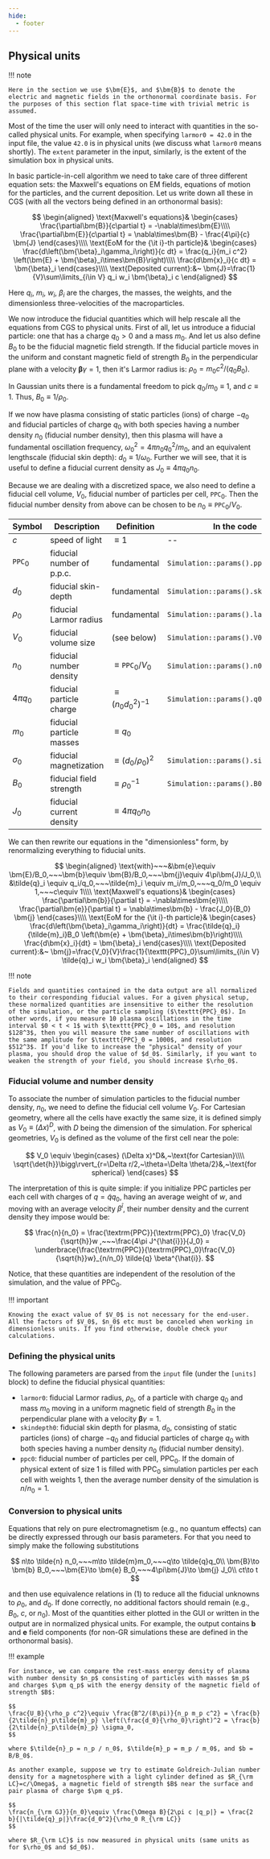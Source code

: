 ```yaml
---
hide:
  - footer
---
```


## Physical units

!!! note

    Here in the section we use $\bm{E}$, and $\bm{B}$ to denote the electric and magnetic fields in the orthonormal coordinate basis. For the purposes of this section flat space-time with trivial metric is assumed.

Most of the time the user will only need to interact with quantities in the so-called physical units. For example, when specifying `larmor0 = 42.0` in the input file, the value `42.0` is in physical units (we discuss what `larmor0` means shortly). The `extent` parameter in the input, similarly, is the extent of the simulation box in physical units.

In basic particle-in-cell algorithm we need to take care of three different equation sets: the Maxwell's equations on EM fields, equations of motion for the particles, and the current deposition. Let us write down all these in CGS (with all the vectors being defined in an orthonormal basis):

$$
\begin{aligned}
\text{Maxwell's equations}&
\begin{cases}
\frac{\partial\bm{B}}{c\partial t} = -\nabla\times\bm{E}\\\\
\frac{\partial\bm{E}}{c\partial t} = \nabla\times\bm{B} - \frac{4\pi}{c} \bm{J}
\end{cases}\\\\
\text{EoM for the {\it i}-th particle}&
\begin{cases}
\frac{d\left(\bm{\beta}_i\gamma_i\right)}{c dt} = \frac{q_i}{m_i c^2} \left(\bm{E} + \bm{\beta}_i\times\bm{B}\right)\\\\
\frac{d\bm{x}_i}{c dt} = \bm{\beta}_i
\end{cases}\\\\
\text{Deposited current}:&~
\bm{J}=\frac{1}{V}\sum\limits_{i\in V} q_i w_i \bm{\beta}_i c
\end{aligned}
$$

Here $q_i$, $m_i$, $w_i$, $\beta_i$ are the charges, the masses, the weights, and the dimensionless three-velocities of the macroparticles.

We now introduce the fiducial quantities which will help rescale all the equations from CGS to physical units. First of all, let us introduce a fiducial particle: one that has a charge $q_0>0$ and a mass $m_0$. And let us also define $B_0$ to be the fiducial magnetic field strength. If the fiducial particle moves in the uniform and constant magnetic field of strength $B_0$ in the perpendicular plane with a velocity $\bm{\beta}\gamma=1$, then it's Larmor radius is: $\rho_0=m_0 c^2/\left(q_0 B_0\right)$. 

In Gaussian units there is a fundamental freedom to pick $q_0/m_0 \equiv 1$, and $c\equiv 1$. Thus, $B_0 \equiv 1/\rho_0$.

If we now have plasma consisting of static particles (ions) of charge $-q_0$ and fiducial particles of charge $q_0$ with both species having a number density $n_0$ (fiducial number density), then this plasma will have a fundamental oscillation frequency, $\omega_0^2 = 4\pi n_0 q_0^2 / m_0$, and an equivalent lengthscale (fiducial skin depth): $d_0 \equiv 1/\omega_0$. Further we will see, that it is useful to define a fiducial current density as $J_0 \equiv  4\pi q_0 n_0$.

Because we are dealing with a discretized space, we also need to define a fiducial cell volume, $V_0$, fiducial number of particles per cell, $\texttt{PPC}_0$. Then the fiducial number density from above can be chosen to be $n_0 \equiv \texttt{PPC}_0 / V_0$.

| Symbol              | Description                   | Definition                                | In the code                         |
| ---                 | ---                           | ---                                       | ---                                 |
| $c$                 | speed of light                | $\equiv 1$                                | --                                  |
| $\texttt{PPC}_0$    | fiducial number of p.p.c.     | fundamental                               | `Simulation::params().ppc0()`       |
| $d_0$               | fiducial skin-depth           | fundamental                               | `Simulation::params().skindepth0()` |
| $\rho_0$            | fiducial Larmor radius        | fundamental                               | `Simulation::params().larmor0()`    |
| $V_0$               | fiducial volume size          | (see below)                               | `Simulation::params().V0()`         |
| $n_0$               | fiducial number density       | $\equiv\texttt{PPC}_0 / V_0$              | `Simulation::params().n0()`         |
| $4\pi q_0$          | fiducial particle charge      | $\equiv \left(n_0 d_0^2\right)^{-1}$      | `Simulation::params().q0()`         |
| $m_0$               | fiducial particle masses      | $\equiv q_0$                              |                                     |
| $\sigma_0$          | fiducial magnetization        | $\equiv \left(d_0/\rho_0\right)^2$        | `Simulation::params().sigma0()`     |
| $B_0$               | fiducial field strength       | $\equiv \rho_0^{-1}$                      | `Simulation::params().B0()`         |
| $J_0$               | fiducial current density      | $\equiv 4\pi q_0 n_0$                  |                                     |

We can then rewrite our equations in the "dimensionless" form, by renormalizing everything to fiducial units.

$$
\begin{aligned}
\text{with}~~~&\bm{e}\equiv \bm{E}/B_0,~~~\bm{b}\equiv \bm{B}/B_0,~~~\bm{j}\equiv 4\pi\bm{J}/J_0,\\
&\tilde{q}_i \equiv q_i/q_0,~~~\tilde{m}_i \equiv m_i/m_0,~~~q_0/m_0 \equiv 1,~~~c\equiv 1\\\\
\text{Maxwell's equations}&
\begin{cases}
\frac{\partial\bm{b}}{\partial t} = -\nabla\times\bm{e}\\\\
\frac{\partial\bm{e}}{\partial t} = \nabla\times\bm{b} - \frac{J_0}{B_0} \bm{j}
\end{cases}\\\\
\text{EoM for the {\it i}-th particle}&
\begin{cases}
\frac{d\left(\bm{\beta}_i\gamma_i\right)}{dt} = \frac{\tilde{q}_i}{\tilde{m}_i}B_0 \left(\bm{e} + \bm{\beta}_i\times\bm{b}\right)\\\\
\frac{d\bm{x}_i}{dt} = \bm{\beta}_i
\end{cases}\\\\
\text{Deposited current}:&~
\bm{j}=\frac{V_0}{V}\frac{1}{\texttt{PPC}_0}\sum\limits_{i\in V} \tilde{q}_i w_i \bm{\beta}_i
\end{aligned}
$$

!!! note
  
    Fields and quantities contained in the data output are all normalized to their corresponding fiducial values. For a given physical setup, these normalized quantities are insensitive to either the resolution of the simulation, or the particle sampling ($\texttt{PPC}_0$). In other words, if you measure 10 plasma oscillations in the time interval $0 < t < 1$ with $\texttt{PPC}_0 = 10$, and resolution $128^3$, then you will measure the same number of oscillations with the same amplitude for $\texttt{PPC}_0 = 1000$, and resolution $512^3$. If you'd like to increase the "physical" density of your plasma, you should drop the value of $d_0$. Similarly, if you want to weaken the strength of your field, you should increase $\rho_0$.

### Fiducial volume and number density

To associate the number of simulation particles to the fiducial number density, $n_0$, we need to define the fiducial cell volume $V_0$. For Cartesian geometry, where all the cells have exactly the same size, it is defined simply as $V_0 \equiv (\Delta x)^D$, with $D$ being the dimension of the simulation. For spherical geometries, $V_0$ is defined as the volume of the first cell near the pole: 

$$
V_0 \equiv \begin{cases}
(\Delta x)^D&,~\text{for Cartesian}\\\\
\sqrt{\det{h}}\bigg\rvert_{r=\Delta r/2,~\theta=\Delta \theta/2}&,~\text{for spherical}
\end{cases}
$$

The interpretation of this is quite simple: if you initialize $\textrm{PPC}$ particles per each cell with charges of $q = \tilde{q}q_0$, having an average weight of $w$, and moving with an average velocity $\beta^{\hat{i}}$, their number density and the current density they impose would be:

$$
\frac{n}{n_0} = \frac{\textrm{PPC}}{\textrm{PPC}_0} \frac{V_0}{\sqrt{h}}w ,~~~\frac{4\pi J^{\hat{i}}}{J_0} = \underbrace{\frac{\textrm{PPC}}{\textrm{PPC}_0}\frac{V_0}{\sqrt{h}}w}_{n/n_0} \tilde{q} \beta^{\hat{i}}.
$$

Notice, that these quantities are independent of the resolution of the simulation, and the value of $\textrm{PPC}_0$. 

!!! important

    Knowing the exact value of $V_0$ is not necessary for the end-user. All the factors of $V_0$, $n_0$ etc must be canceled when working in dimensionless units. If you find otherwise, double check your calculations.

### Defining the physical units

The following parameters are parsed from the `input` file (under the `[units]` block) to define the fiducial physical quantities:

* `larmor0`: fiducial Larmor radius, $\rho_0$, of a particle with charge $q_0$ and mass $m_0$ moving in a uniform magnetic field of strength $B_0$ in the perpendicular plane with a velocity $\bm{\beta}\gamma=1$.
* `skindepth0`: fiducial skin depth for plasma, $d_0$, consisting of static particles (ions) of charge $-q_0$ and fiducial particles of charge $q_0$ with both species having a number density $n_0$ (fiducial number density).
* `ppc0`: fiducial number of particles per cell, $\textrm{PPC}_0$. If the domain of physical extent of size $1$ is filled with $\textrm{PPC}_0$ simulation particles per each cell with weights $1$, then the average number density of the simulation is $n/n_0 = 1$.

### Conversion to physical units

Equations that rely on pure electromagnetism (e.g., no quantum effects) can be directly expressed through our basis parameters. For that you need to simply make the following substitutions 

$$
n\to \tilde{n} n_0,~~~m\to \tilde{m}m_0,~~~q\to \tilde{q}q_0\\
\bm{B}\to \bm{b} B_0,~~~\bm{E}\to \bm{e} B_0,~~~4\pi\bm{J}\to \bm{j} J_0\\
ct\to t
$$

and then use equivalence relations in (1) to reduce all the fiducial unknowns to $\rho_0$, and $d_0$. If done correctly, no additional factors should remain (e.g., $B_0$, $c$, or $n_0$). Most of the quantities either plotted in the GUI or written in the output are in normalized physical units. For example, the output contains $\bm{b}$ and $\bm{e}$ field components (for non-GR simulations these are defined in the orthonormal basis).
    

!!! example

    For instance, we can compare the rest-mass energy density of plasma with number density $n_p$ consisting of particles with masses $m_p$ and charges $\pm q_p$ with the energy density of the magnetic field of strength $B$:

    $$
    \frac{U_B}{\rho_p c^2}\equiv \frac{B^2/(8\pi)}{n_p m_p c^2} = \frac{b}{2\tilde{n}_p\tilde{m}_p} \left(\frac{d_0}{\rho_0}\right)^2 = \frac{b}{2\tilde{n}_p\tilde{m}_p} \sigma_0,
    $$

    where $\tilde{n}_p = n_p / n_0$, $\tilde{m}_p = m_p / m_0$, and $b = B/B_0$.

    As another example, suppose we try to estimate Goldreich-Julian number density for a magnetosphere with a light cylinder defined as $R_{\rm LC}=c/\Omega$, a magnetic field of strength $B$ near the surface and pair plasma of charge $\pm q_p$. 

    $$
    \frac{n_{\rm GJ}}{n_0}\equiv \frac{\Omega B}{2\pi c |q_p|} = \frac{2 b}{|\tilde{q}_p|}\frac{d_0^2}{\rho_0 R_{\rm LC}}
    $$
    
    where $R_{\rm LC}$ is now measured in physical units (same units as for $\rho_0$ and $d_0$).
